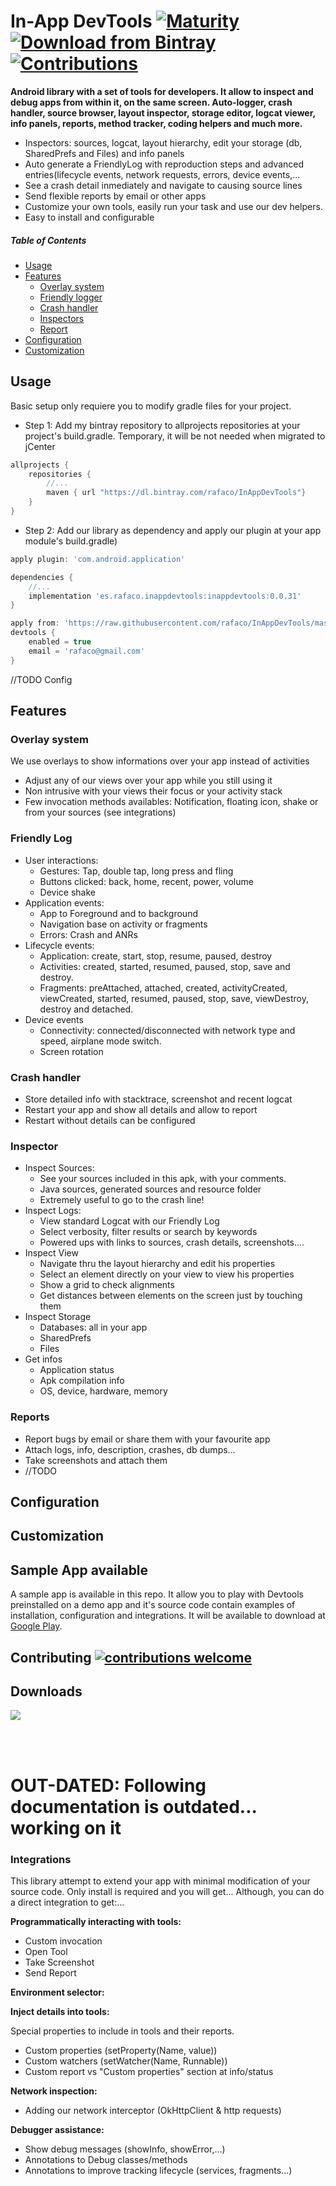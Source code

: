 # In-App DevTools [![Maturity](https://img.shields.io/badge/maturity-experimental-blue.svg?style=flat)](https://github.com/rafaco/InAppDevTools/commits) [![Download from Bintray](https://api.bintray.com/packages/rafaco/InAppDevTools/inappdevtools/images/download.svg) ](https://bintray.com/rafaco/InAppDevTools/inappdevtools/_latestVersion) [![Contributions](https://img.shields.io/badge/contributions-welcome-brightgreen.svg?style=flat)](https://github.com/rafaco/InAppDevTools/issues)


**Android library with a set of tools for developers. It allow to inspect and debug apps from within it, on the same screen. Auto-logger, crash handler, source browser, layout inspector, storage editor, logcat viewer, info panels, reports, method tracker, coding helpers and much more.**

- Inspectors: sources, logcat, layout hierarchy, edit your storage (db, SharedPrefs and Files) and info panels
- Auto generate a FriendlyLog with reproduction steps and advanced entries(lifecycle events, network requests, errors, device events,...
- See a crash detail inmediately and navigate to causing source lines
- Send flexible reports by email or other apps
- Customize your own tools, easily run your task and use our dev helpers.
- Easy to install and configurable


##### Table of Contents

- [Usage](#usage)  
- [Features](#features)  
  - [Overlay system](#overlay)  
  - [Friendly logger](#friendly)
  - [Crash handler](#crash)
  - [Inspectors](#inspector)
  - [Report](#report)
- [Configuration](#configuration) 
- [Customization](#customization) 


## Usage <a name="usage"/>

Basic setup only requiere you to modify gradle files for your project.

- Step 1: Add my bintray repository to allprojects repositories at your project's build.gradle. Temporary, it will be not needed when migrated to jCenter
```gradle
allprojects {
    repositories {
        //...
        maven { url "https://dl.bintray.com/rafaco/InAppDevTools"}
    }
}
```

- Step 2: Add our library as dependency and apply our plugin at your app module's build.gradle)
```gradle
apply plugin: 'com.android.application'

dependencies {
    //...
    implementation 'es.rafaco.inappdevtools:inappdevtools:0.0.31'
}

apply from: 'https://raw.githubusercontent.com/rafaco/InAppDevTools/master/plugin/inappdevtools.gradle'
devtools {
    enabled = true
    email = 'rafaco@gmail.com'
}
```
//TODO Config

## Features <a name="features"/>

### Overlay system <a name="overlay"/>
We use overlays to show informations over your app instead of activities
- Adjust any of our views over your app while you still using it
- Non intrusive with your views their focus or your activity stack
- Few invocation methods availables: Notification, floating icon, shake or from your sources (see integrations)

### Friendly Log <a name="friendly"/>
- User interactions:
  - Gestures: Tap, double tap, long press and fling
  - Buttons clicked: back, home, recent, power, volume
  - Device shake
- Application events:
  - App to Foreground and to background
  - Navigation base on activity or fragments
  - Errors: Crash and ANRs
- Lifecycle events:
  - Application: create, start, stop, resume, paused, destroy 
  - Activities: created, started, resumed, paused, stop, save and destroy.
  - Fragments: preAttached, attached, created, activityCreated, viewCreated, started, resumed, paused, stop, save, viewDestroy, destroy and detached.
- Device events
  - Connectivity: connected/disconnected with network type and speed, airplane mode switch.
  - Screen rotation

### Crash handler <a name="crash"/>
- Store detailed info with stacktrace, screenshot and recent logcat
- Restart your app and show all details and allow to report
- Restart without details can be configured


### Inspector <a name="inspector"/>
- Inspect Sources:
  - See your sources included in this apk, with your comments.
  - Java sources, generated sources and resource folder
  - Extremely useful to go to the crash line!
- Inspect Logs:
  - View standard Logcat with our Friendly Log 
  - Select verbosity, filter results or search by keywords
  - Powered ups with links to sources, crash details, screenshots....
- Inspect View
  - Navigate thru the layout hierarchy and edit his properties
  - Select an element directly on your view to view his properties
  - Show a grid to check alignments
  - Get distances between elements on the screen just by touching them
- Inspect Storage 
  - Databases: all in your app
  - SharedPrefs
  - Files
- Get infos
  - Application status
  - Apk compilation info
  - OS, device, hardware, memory

### Reports <a name="Reports"/>
- Report bugs by email or share them with your favourite app
- Attach logs, info, description, crashes, db dumps…
- Take screenshots and attach them
- //TODO


## Configuration <a name="Configuration"/>

## Customization <a name="Customization"/>


## Sample App available
A sample app is available in this repo. It allow you to play with Devtools preinstalled on a demo app and it's source code contain examples of installation, configuration and integrations. It will be available to download at [Google Play](https://play.google.com). 

## Contributing [![contributions welcome](https://img.shields.io/badge/contributions-welcome-brightgreen.svg?style=flat)](https://github.com/rafaco/InAppDevTools/issues)

## Downloads
<a href='https://bintray.com/rafaco/InAppDevTools/library?source=watch' alt='Get automatic notifications about new "library" versions'><img src='https://www.bintray.com/docs/images/bintray_badge_color.png'></a>



<br/>
<br/>

# OUT-DATED: Following documentation is outdated... working on it

### Integrations <a name="integrations"/>
This library attempt to extend your app with minimal modification of your source code. Only install is required and you will get...
Although, you can do a direct integration to get:... 

**Programmatically interacting with tools:**
- Custom invocation
- Open Tool
- Take Screenshot
- Send Report


**Environment selector:**

**Inject details into tools:**

Special properties to include in tools and their reports.
- Custom properties (setProperty(Name, value))
- Custom watchers (setWatcher(Name, Runnable))
- Custom report vs "Custom properties" section at info/status 

**Network inspection:**

- Adding our network interceptor (OkHttpClient & http requests)

**Debugger assistance:**
- Show debug messages (showInfo, showError,...)
- Annotations to Debug classes/methods
- Annotations to improve tracking lifecycle (services, fragments...)
